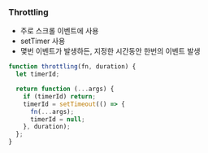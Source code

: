 ### Throttling

- 주로 스크롤 이벤트에 사용
- setTimer 사용
- 몇번 이벤트가 발생하든, 지정한 시간동안 한번의 이벤트 발생

```js
function throttling(fn, duration) {
  let timerId;

  return function (...args) {
    if (timerId) return;
    timerId = setTimeout(() => {
      fn(...args);
      timerId = null;
    }, duration);
  };
}
```
